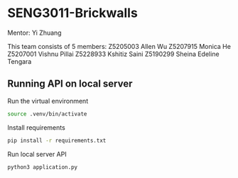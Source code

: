 # SENG3011-Brickwalls
Mentor: Yi Zhuang

This team consists of 5 members:
Z5205003 Allen Wu
Z5207915 Monica He
Z5207001 Vishnu Pillai
Z5228933 Kshitiz Saini
Z5190299 Sheina Edeline Tengara

## Running API on local server

Run the virtual environment
```bash
source .venv/bin/activate
```

Install requirements
```bash
pip install -r requirements.txt
```

Run local server API
```bash
python3 application.py
```
